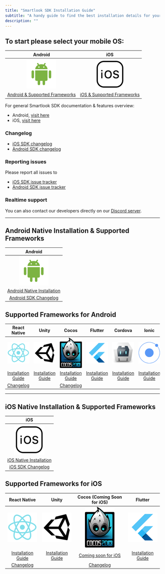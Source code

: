 ```yaml
---
title: "Smartlook SDK Installation Guide"
subtitle: "A handy guide to find the best installation details for your project."
description: ""
---
```




## To start please select your mobile OS: 


|    Android   | iOS |   
|:--------------:|:--------:|
|  [![Android Icon](/assets/img/icons/android.png)](#android-native-installation--supported-frameworks) | [![iOS Icon](/assets/img/icons/ios.png)](#ios-native-installation--supported-frameworks)  
|  [Android & Supported Frameworks](#android-native-installation--supported-frameworks) | [iOS & Supported Frameworks](#ios-native-installation--supported-frameworks) | 

For general Smartlook SDK documentation & features overview: 
* Android, [visit here](https://smartlook.github.io/docs/sdk/android/#android)
* iOS, [visit here](https://smartlook.github.io/docs/sdk/ios/#ios)



### Changelog

- [iOS SDK changelog](https://github.com/smartlook/smartlook-ios-sdk)
- [Android SDK changelog](https://github.com/smartlook/smartlook-android-sdk)

### Reporting issues

Please report all issues to
- [iOS SDK issue tracker](https://github.com/smartlook/smartlook-ios-sdk/issues)
- [Android SDK issue tracker](https://github.com/smartlook/smartlook-android-sdk/issues)

### Realtime support

You can also contact our developers directly on our [Discord server](https://discord.gg/SbEt98m).

___

## Android Native Installation & Supported Frameworks

|    Android   |  
|:--------------:|
|  [![Android Icon](/assets/img/icons/android.png)](https://smartlook.github.io/docs/sdk/android/#installation)   
|  [Android Native Installation](https://smartlook.github.io/docs/sdk/android/#installation) 
|  [Android SDK Changelog](https://github.com/smartlook/smartlook-android-sdk)


## Supported Frameworks for Android

|    React Native   | Unity | Cocos | Flutter |  Cordova |  Ionic |  
|:--------------:|:--------:|:--------:|:--------:|:--------:|:--------:|
|  [![React Native Icon](/assets/img/icons/react-native.png)](https://smartlook.github.io/docs/sdk/react-native/#android) | [![Unity Icon](/assets/img/icons/unity.png)](https://smartlook.github.io/docs/sdk/unity/#installation-for-android)  | [<img src="/assets/img/icons/cocos.png">](https://smartlook.github.io/docs/sdk/cocos/#android)| [<img src="/assets/img/icons/flutter.png" >](https://smartlook.github.io/docs/sdk/flutter/#android--ios) |  [<img src="/assets/img/icons/cordova.png">](https://smartlook.github.io/docs/sdk/cordova-android/#installation) | [<img src="/assets/img/icons/ionic.png">](https://smartlook.github.io/docs/sdk/ionic-android/) | 
|  [Installation Guide](https://smartlook.github.io/docs/sdk/react-native/#android) | [Installation Guide](https://smartlook.github.io/docs/sdk/unity/#installation-for-android) |[Installation Guide](https://smartlook.github.io/docs/sdk/cocos/#android)|[Installation Guide](https://smartlook.github.io/docs/sdk/flutter/#android--ios) | [Installation Guide](https://smartlook.github.io/docs/sdk/cordova-android/#installation) | [Installation Guide](https://smartlook.github.io/docs/sdk/ionic-android/)
| [Changelog](https://github.com/smartlook/smartlook-react-native-sdk) | | [Changelog](https://github.com/smartlook/smartlook-cocos-android-sdk)




___

## iOS Native Installation & Supported Frameworks

|    iOS   |  
|:--------------:|
| [![iOS Icon](/assets/img/icons/ios.png)](https://smartlook.github.io/docs/sdk/ios/#installation)
| [iOS Native Installation](https://smartlook.github.io/docs/sdk/ios/#installation) 
| [iOS SDK Changelog](https://github.com/smartlook/smartlook-ios-sdk) 

## Supported Frameworks for iOS

|    React Native   | Unity | Cocos (Coming Soon for iOS) | Flutter |     
|:--------------:|:--------:|:--------:|:--------:|
|  [![React Native Icon](/assets/img/icons/react-native.png)](https://smartlook.github.io/docs/sdk/react-native/#ios) | [![Unity Icon](/assets/img/icons/unity.png)](https://smartlook.github.io/docs/sdk/unity/#installation-for-ios) | [<img src="/assets/img/icons/cocos.png">](https://smartlook.github.io/docs/sdk/cocos/#ios) | [<img src="/assets/img/icons/flutter.png" width="96">](https://smartlook.github.io/docs/sdk/flutter/#android--ios) 
|  [Installation Guide](https://smartlook.github.io/docs/sdk/react-native/#ios) | [Installation Guide](https://smartlook.github.io/docs/sdk/unity/#installation-for-ios) | [Coming soon for iOS](https://smartlook.github.io/docs/sdk/cocos/#ios) | [Installation Guide](https://smartlook.github.io/docs/sdk/flutter/#android--ios)
| [Changelog](https://github.com/smartlook/smartlook-react-native-sdk) | | [Changelog](https://github.com/smartlook/smartlook-cocos-android-sdk)









